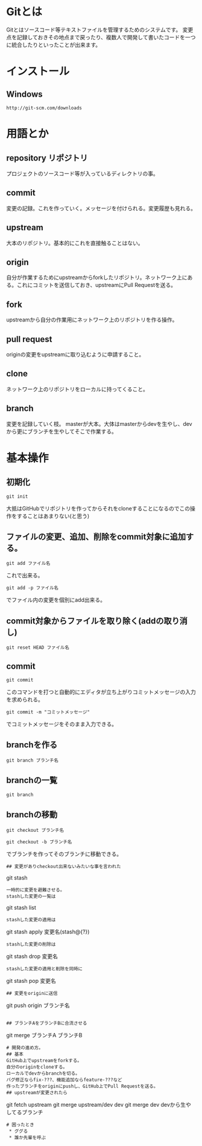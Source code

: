 # Gitとは
Gitとはソースコード等テキストファイルを管理するためのシステムです。
変更点を記録しておきその地点まで戻ったり、複数人で開発して書いたコードを一つに統合したりといったことが出来ます。

# インストール
## Windows
`http://git-scm.com/downloads`

# 用語とか
## repository リポジトリ
プロジェクトのソースコード等が入っているディレクトリの事。
## commit
変更の記録。これを作っていく。メッセージを付けられる。変更履歴も見れる。
## upstream
大本のリポジトリ。基本的にこれを直接触ることはない。
## origin
自分が作業するためにupstreamからforkしたリポジトリ。ネットワーク上にある。これにコミットを送信しておき、upstreamにPull Requestを送る。
## fork
upstreamから自分の作業用にネットワーク上のリポジトリを作る操作。
## pull request
originの変更をupstreamに取り込むように申請すること。
## clone
ネットワーク上のリポジトリをローカルに持ってくること。
## branch
変更を記録していく枝。
masterが大本。大体はmasterからdevを生やし、devから更にブランチを生やしてそこで作業する。

# 基本操作
## 初期化
```
git init
```
大抵はGitHubでリポジトリを作ってからそれをcloneすることになるのでこの操作をすることはあまりない(と思う)
## ファイルの変更、追加、削除をcommit対象に追加する。
```
git add ファイル名
```
これで出来る。
```
git add -p ファイル名
```
でファイル内の変更を個別にadd出来る。
## commit対象からファイルを取り除く(addの取り消し)
```
git reset HEAD ファイル名
```
## commit
```
git commit
```
このコマンドを打つと自動的にエディタが立ち上がりコミットメッセージの入力を求められる。
```
git commit -m "コミットメッセージ"
```
でコミットメッセージをそのまま入力できる。
## branchを作る
```
git branch ブランチ名
```
## branchの一覧
```
git branch
```
## branchの移動
```
git checkout ブランチ名
```
```
git checkout -b ブランチ名
```
でブランチを作ってそのブランチに移動できる。
```
## 変更がありcheckout出来ないみたいな事を言われた
```
git stash
```
一時的に変更を避難させる。
stashした変更の一覧は
```
git stash list
```
stashした変更の適用は
```
git stash apply 変更名(stash@{?})
```
stashした変更の削除は
```
git stash drop 変更名
```
stashした変更の適用と削除を同時に
```
git stash pop 変更名
```
## 変更をoriginに送信
```
git push origin ブランチ名
```

## ブランチAをブランチBに合流させる
```
git merge ブランチA ブランチB
```
# 開発の進め方。
## 基本
GitHub上でupstreamをforkする。
自分のoriginをcloneする。
ローカルでdevからbranchを切る。
バグ修正ならfix-???、機能追加ならfeature-???など
作ったブランチをoriginにpushし、GitHub上でPull Requestを送る。
## upstreamが変更されたら
```
git fetch upstream
git merge upstream/dev dev
git merge dev devから生やしてるブランチ
```
# 困ったとき
 * ググる
 * 誰か先輩を呼ぶ

